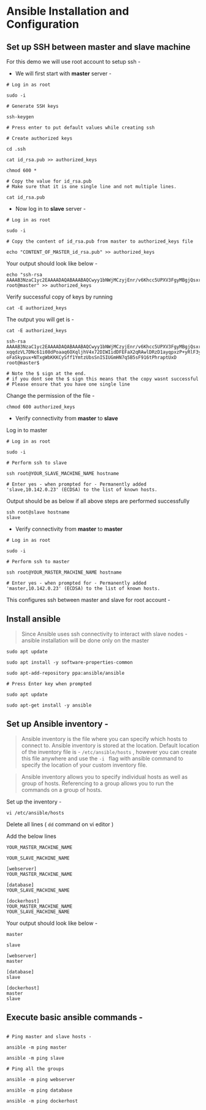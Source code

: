 # Ansible Installation and Configuration 

## Set up SSH between master and slave machine 

For this demo we will use root account to setup ssh - 

* We will first start with **master** server - 

```
# Log in as root 

sudo -i

# Generate SSH keys 

ssh-keygen 

# Press enter to put default values while creating ssh 

# Create authorized keys 

cd .ssh 

cat id_rsa.pub >> authorized_keys

chmod 600 * 

# Copy the value for id_rsa.pub
# Make sure that it is one single line and not multiple lines. 

cat id_rsa.pub 
```

* Now log in to **slave** server - 

```
# Log in as root 

sudo -i 

# Copy the content of id_rsa.pub from master to authorized_keys file 

echo "CONTENT_OF_MASTER_id_rsa.pub" >> authorized_keys
```

Your output should look like below - 

```
echo "ssh-rsa AAAAB3NzaC1yc2EAAAADAQABAAABAQCwyy1bNWjMCzyjEnr/v6Khcc5UPXV3FgyMBgjQsxrv3zVn6XyPeDJw557vn5dXMsHjUa2ZZafGlM36lw5MAa4SNyDEMzS/8tXKfmQ7W+8Rs7Uto2ON5X2Z7YNxqqdzVL7DNc61i08dPoaaq6OXqljhV4x72DIWIidDFEFaX2qRAwlDRzD1ayqpxzP+yRlF3yUpdMqj2sMFpQBiD6cCsOtNOhAfFl2snAC8WaxKjXj1pOFrEoXe11F8irIla4OTs6sRO+77jY8zq8I8/j3lkyeggjoFaSkypux+NTxgWbKKKCySff1YmtzUbsSnISIUGmHN7q5B5sF916tPhraptUxD root@master" >> authorized_keys
```

Verify successful copy of keys by running 

```
cat -E authorized_keys
```

The output you will get is - 

```
cat -E authorized_keys 

ssh-rsa AAAAB3NzaC1yc2EAAAADAQABAAABAQCwyy1bNWjMCzyjEnr/v6Khcc5UPXV3FgyMBgjQsxrv3zVn6XyPeDJw557vn5dXMsHjUa2ZZafGlM36lw5MAa4SNyDEMzS/8tXKfmQ7W+8Rs7Uto2ON5X2Z7YN
xqqdzVL7DNc61i08dPoaaq6OXqljhV4x72DIWIidDFEFaX2qRAwlDRzD1ayqpxzP+yRlF3yUpdMqj2sMFpQBiD6cCsOtNOhAfFl2snAC8WaxKjXj1pOFrEoXe11F8irIla4OTs6sRO+77jY8zq8I8/j3lkyeggj
oFaSkypux+NTxgWbKKKCySff1YmtzUbsSnISIUGmHN7q5B5sF916tPhraptUxD root@master$

# Note the $ sign at the end. 
# if you dont see the $ sign this means that the copy wasnt successful
# Please ensure that you have one single line 
```

Change the permission of the file - 

```
chmod 600 authorized_keys
```

* Verify connectivity from **master** to **slave** 

Log in to master

```
# Log in as root 

sudo -i 

# Perform ssh to slave 

ssh root@YOUR_SLAVE_MACHINE_NAME hostname 

# Enter yes - when prompted for - Permanently added 'slave,10.142.0.23' (ECDSA) to the list of known hosts.
```

Output should be as below if all above steps are performed successfully 

```
ssh root@slave hostname
slave
```

* Verify connectivity from **master** to **master**

```
# Log in as root 

sudo -i 

# Perform ssh to master 

ssh root@YOUR_MASTER_MACHINE_NAME hostname 

# Enter yes - when prompted for - Permanently added 'master,10.142.0.23' (ECDSA) to the list of known hosts.

```



This configures ssh between master and slave for root account - 


## Install ansible 

> Since Ansible uses ssh connectivity to interact with slave nodes - ansible installation will be done only on the master

```
sudo apt update

sudo apt install -y software-properties-common

sudo apt-add-repository ppa:ansible/ansible

# Press Enter key when prompted

sudo apt update

sudo apt-get install -y ansible

```

## Set up Ansible inventory - 

> Ansible inventory is the file where you can specify which hosts to connect to. Ansible inventory is stored at the location. Default location of the inventory file is - `/etc/ansible/hosts` , however you can create this file anywhere and use the `-i ` flag with ansible command to specify the location of your custom inventory file. 

> Ansible inventory allows you to specify individual hosts as well as group of hosts. Referencing to a group allows you to run the commands on a group of hosts. 

Set up the inventory - 

```
vi /etc/ansible/hosts
```

Delete all lines ( ``dd`` command on vi editor ) 

Add the below lines 

```
YOUR_MASTER_MACHINE_NAME 

YOUR_SLAVE_MACHINE_NAME 

[webserver]
YOUR_MASTER_MACHINE_NAME

[database]
YOUR_SLAVE_MACHINE_NAME

[dockerhost]
YOUR_MASTER_MACHINE_NAME
YOUR_SLAVE_MACHINE_NAME

```

Your output should look like below - 

```
master

slave

[webserver]
master

[database]
slave

[dockerhost]
master
slave

```

## Execute basic ansible commands - 

```

# Ping master and slave hosts - 

ansible -m ping master 

ansible -m ping slave 

# Ping all the groups 

ansible -m ping webserver 

ansible -m ping database

ansible -m ping dockerhost

```


























